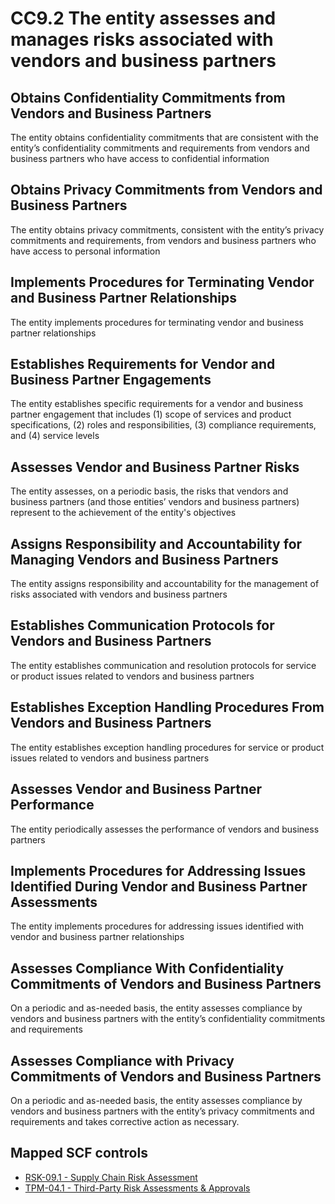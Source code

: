# CC9.2 The entity assesses and manages risks associated with vendors and business partners
## Obtains Confidentiality Commitments from Vendors and Business Partners
The entity obtains confidentiality commitments that are consistent with the entity’s confidentiality commitments and requirements from vendors and business partners who have access to confidential information
## Obtains Privacy Commitments from Vendors and Business Partners
The entity obtains privacy commitments, consistent with the entity’s privacy commitments and requirements, from vendors and business partners who have access to personal information
## Implements Procedures for Terminating Vendor and Business Partner Relationships
The entity implements procedures for terminating vendor and business partner relationships
## Establishes Requirements for Vendor and Business Partner Engagements
The entity establishes specific requirements for a vendor and business partner engagement that includes (1) scope of services and product specifications, (2) roles and responsibilities, (3) compliance requirements, and (4) service levels
## Assesses Vendor and Business Partner Risks
The entity assesses, on a periodic basis, the risks that vendors and business partners (and those entities’ vendors and business partners) represent to the achievement of the entity's objectives
## Assigns Responsibility and Accountability for Managing Vendors and Business Partners
The entity assigns responsibility and accountability for the management of risks associated with vendors and business partners
## Establishes Communication Protocols for Vendors and Business Partners
The entity establishes communication and resolution protocols for service or product issues related to vendors and business partners
## Establishes Exception Handling Procedures From Vendors and Business Partners
The entity establishes exception handling procedures for service or product issues related to vendors and business partners
## Assesses Vendor and Business Partner Performance
The entity periodically assesses the performance of vendors and business partners
## Implements Procedures for Addressing Issues Identified During Vendor and Business Partner Assessments
The entity implements procedures for addressing issues identified with vendor and business partner relationships
## Assesses Compliance With Confidentiality Commitments of Vendors and Business Partners
On a periodic and as-needed basis, the entity assesses compliance by vendors and business partners with the entity’s confidentiality commitments and requirements
## Assesses Compliance with Privacy Commitments of Vendors and Business Partners
On a periodic and as-needed basis, the entity assesses compliance by vendors and business partners with the entity’s privacy commitments and requirements and takes corrective action as necessary.
## Mapped SCF controls
- [RSK-09.1 - Supply Chain Risk Assessment](../scf/rsk-091-supplychainriskassessment.md)
- [TPM-04.1 - Third-Party Risk Assessments & Approvals](../scf/tpm-041-third-partyriskassessments&approvals.md)